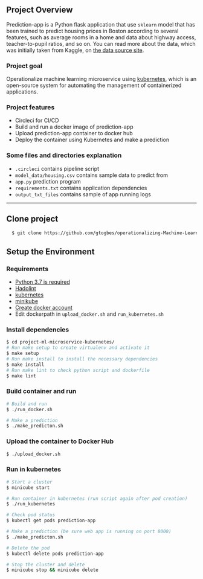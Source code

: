 

## Project Overview

Prediction-app is a Python flask application that use `sklearn` model that has been trained to predict housing prices in Boston according to several features, such as average rooms in a home and data about highway access, teacher-to-pupil ratios, and so on. You can read more about the data, which was initially taken from Kaggle, on [the data source site](https://www.kaggle.com/c/boston-housing).

### Project goal

Operationalize machine learning microservice using [kubernetes](https://kubernetes.io/), which is an open-source system for automating the management of containerized applications.

### Project features

* Circleci for CI/CD
* Build and run a docker image of prediction-app 
* Upload prediction-app container to docker hub
* Deploy the container using Kubernetes and make a prediction

### Some files and directories explanation
* `.circleci` contains pipeline script
* `model_data/housing.csv` contains sample data to predict from
* `app.py` prediction program
* `requirements.txt` contains application dependencies
* `output_txt_files` contains sample of app running logs

---
## Clone project
```bash
  $ git clone https://github.com/gtogbes/operationalizing-Machine-Learning-APP.git
```
## Setup the Environment

### Requirements

* [Python 3.7 is required](https://phoenixnap.com/kb/how-to-install-python-3-ubuntu)
* [Hadolint](https://github.com/hadolint/hadolint)
* [kubernetes](https://kubernetes.io/releases/download/)
* [minikube](https://minikube.sigs.k8s.io/docs/start/)
* [Create docker account](https://hub.docker.com/)
* Edit dockerpath in `upload_docker.sh` and `run_kubernetes.sh`



### Install dependencies

```bash
$ cd project-ml-microservice-kubernetes/
# Run make setup to create virtualenv and activate it
$ make setup
# Run make install to install the necessary dependencies
$ make install
# Run make lint to check python script and dockerfile
$ make lint
```

### Build container and run
```bash
# Build and run 
$ ./run_docker.sh

# Make a prediction
$ ./make_predicton.sh
```

### Upload the container to Docker Hub
```bash 
$ ./upload_docker.sh
```

### Run in kubernetes
```bash 
# Start a cluster
$ minicube start

# Run container in kubernetes (run script again after pod creation)
$ ./run_kubernetes

# Check pod status
$ kubectl get pods prediction-app

# Make a prediction (be sure web app is running on port 8000)
$ ./make_predicton.sh

# Delete the pod
$ kubectl delete pods prediction-app

# Stop the cluster and delete
$ minicube stop && minicube delete
```
